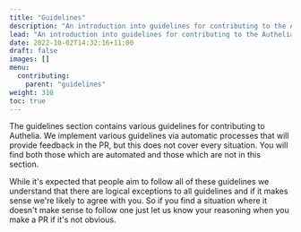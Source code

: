```yaml
---
title: "Guidelines"
description: "An introduction into guidelines for contributing to the Authelia project."
lead: "An introduction into guidelines for contributing to the Authelia project."
date: 2022-10-02T14:32:16+11:00
draft: false
images: []
menu:
  contributing:
    parent: "guidelines"
weight: 310
toc: true
---
```


The guidelines section contains various guidelines for contributing to Authelia. We implement various guidelines via
automatic processes that will provide feedback in the PR, but this does not cover every situation. You will find both
those which are automated and those which are not in this section.

While it's expected that people aim to follow all of these guidelines we understand that there are logical exceptions to
all guidelines and if it makes sense we're likely to agree with you. So if you find a situation where it doesn't make
sense to follow one just let us know your reasoning when you make a PR if it's not obvious.
